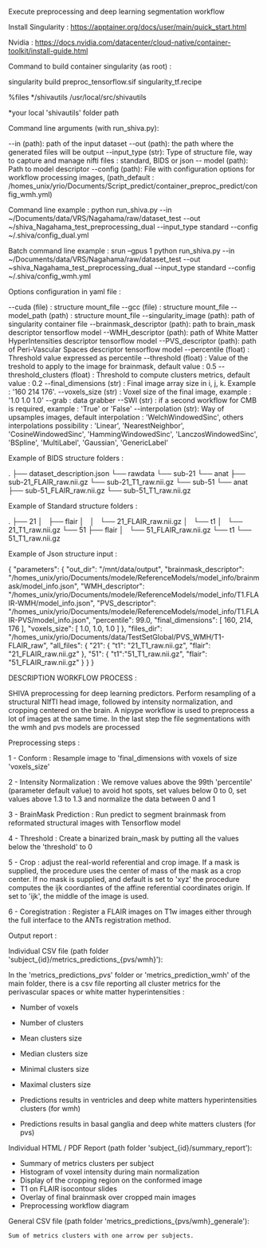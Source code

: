 Execute preprocessing and deep learning segmentation workflow 

Install Singularity :
https://apptainer.org/docs/user/main/quick_start.html

Nvidia :
https://docs.nvidia.com/datacenter/cloud-native/container-toolkit/install-guide.html


Command to build container singularity (as root) :

singularity build preproc_tensorflow.sif singularity_tf.recipe

%files
    */shivautils /usr/local/src/shivautils

*your local 'shivautils' folder path 





Command line arguments (with run_shiva.py):

--in (path): path of the input dataset
--out (path): the path where the generated files will be output
--input_type (str):  Type of structure file, way to capture and manage nifti files : standard, BIDS or json
-- model (path): Path to model descriptor
--config (path): File with configuration options for workflow processing images, (path_default : /homes_unix/yrio/Documents/Script_predict/container_preproc_predict/config_wmh.yml)


Command line example : 
python run_shiva.py --in ~/Documents/data/VRS/Nagahama/raw/dataset_test --out ~/shiva_Nagahama_test_preprocessing_dual 
--input_type standard --config ~/.shiva/config_dual.yml

Batch command line example : 
srun –gpus 1 python run_shiva.py --in ~/Documents/data/VRS/Nagahama/raw/dataset_test --out ~shiva_Nagahama_test_preprocessing_dual --input_type standard --config ~/.shiva/config_wmh.yml





Options configuration in yaml file :

--cuda (file) : structure mount_file
--gcc (file) : structure mount_file
--model_path (path) : structure mount_file
--singularity_image (path): path of singularity container file
--brainmask_descriptor (path): path to brain_mask descriptor tensorflow model
--WMH_descriptor (path): path of White Matter HyperIntensities descriptor tensorflow model
--PVS_descriptor (path): path of Peri-Vascular Spaces descriptor tensorflow model
--percentile (float) : Threshold value expressed as percentile
--threshold (float) : Value of the treshold to apply to the image for brainmask, default value : 0.5
--threshold_clusters (float) : Threshold to compute clusters metrics, default value : 0.2
--final_dimensions (str) : Final image array size in i, j, k. Example : '160 214 176'.
--voxels_size (str) : Voxel size of the final image, example : '1.0 1.0 1.0' --grab : data grabber
--SWI (str) : if a second workflow for CMB is required, example : 'True' or 'False' 
--interpolation (str): Way of upsamples images, default interpolation : 'WelchWindowedSinc', others interpolations  possibility : 'Linear', 'NearestNeighbor', 'CosineWindowedSinc', 'HammingWindowedSinc', 'LanczosWindowedSinc', 'BSpline', 'MultiLabel', 'Gaussian', 'GenericLabel'




Example of BIDS structure folders :

.
├── dataset_description.json
└── rawdata
    └── sub-21
        └── anat
            ├── sub-21_FLAIR_raw.nii.gz
            └── sub-21_T1_raw.nii.gz
    └── sub-51
        └── anat
            ├── sub-51_FLAIR_raw.nii.gz
            └── sub-51_T1_raw.nii.gz


Example of Standard structure folders :

.
├── 21
│   ├── flair
│   │   └── 21_FLAIR_raw.nii.gz
│   └── t1
│       └── 21_T1_raw.nii.gz
└── 51
    ├── flair
    │   └── 51_FLAIR_raw.nii.gz
    └── t1
        └── 51_T1_raw.nii.gz


Example of Json structure input :

{
    "parameters": {
        "out_dir": "/mnt/data/output",
        "brainmask_descriptor": "/homes_unix/yrio/Documents/modele/ReferenceModels/model_info/brainmask/model_info.json",
        "WMH_descriptor": "/homes_unix/yrio/Documents/modele/ReferenceModels/model_info/T1.FLAIR-WMH/model_info.json",
        "PVS_descriptor": "/homes_unix/yrio/Documents/modele/ReferenceModels/model_info/T1.FLAIR-PVS/model_info.json",
        "percentile": 99.0,
        "final_dimensions": [
            160,
            214,
            176
        ],
        "voxels_size": [
            1.0,
            1.0,
            1.0
        ]
    },
    "files_dir": "/homes_unix/yrio/Documents/data/TestSetGlobal/PVS_WMH/T1-FLAIR_raw",
    "all_files": {
        "21": {
            "t1": "21_T1_raw.nii.gz",
            "flair": "21_FLAIR_raw.nii.gz"
        },
        "51": {
            "t1":"51_T1_raw.nii.gz",
            "flair": "51_FLAIR_raw.nii.gz"
        }
    }
}







DESCRIPTION WORKFLOW PROCESS : 


SHIVA preprocessing for deep learning predictors. Perform resampling of a structural NIfTI head image, 
followed by intensity normalization, and cropping centered on the brain. A nipype workflow is used to 
preprocess a lot of images at the same time. In the last step the file segmentations with the wmh and 
pvs models are processed


Preprocessing steps :

1 - Conform : Resample image to 'final_dimensions with voxels of size 'voxels_size'

2 - Intensity Normalization : We remove values above the 99th 'percentile' (parameter default value) to avoid hot spots,
       set values below 0 to 0, set values above 1.3 to 1.3 and normalize the data between 0 and 1

3 - BrainMask Prediction : Run predict to segment brainmask from reformated structural images with Tensorflow model

4 - Threshold : Create a binarized brain_mask by putting all the values below the 'threshold' to 0

5 - Crop : adjust the real-world referential and crop image. If a mask is supplied, the procedure uses the center of mass of the mask as 
       a crop center. If no mask is supplied, and default is set to 'xyz' the procedure computes the ijk coordiantes of the affine referential coordinates origin. If set to 'ijk', the middle of the image is used.

6 - Coregistration : Register a FLAIR images on T1w images either through the full interface to the ANTs registration method.








Output report :


Individual CSV file (path folder 'subject_{id}/metrics_predictions_{pvs/wmh}'):

In the 'metrics_predictions_pvs' folder or 'metrics_prediction_wmh' of the main folder, there is a csv file reporting all cluster metrics for the perivascular spaces or white matter hyperintensities :
- Number of voxels
- Number of clusters
- Mean clusters size
- Median clusters size
- Minimal clusters size
- Maximal clusters size

- Predictions results in ventricles and deep white matters hyperintensities clusters (for wmh)
- Predictions results in basal ganglia and deep white matters clusters (for pvs)

Individual HTML / PDF Report (path folder 'subject_{id}/summary_report'):

- Summary of metrics clusters per subject
- Histogram of voxel intensity during main normalization
- Display of the cropping region on the conformed image
- T1 on FLAIR isocontour slides 
- Overlay of final brainmask over cropped main images
- Preprocessing workflow diagram

General CSV file (path folder 'metrics_predictions_{pvs/wmh}_generale'):

    Sum of metrics clusters with one arrow per subjects.